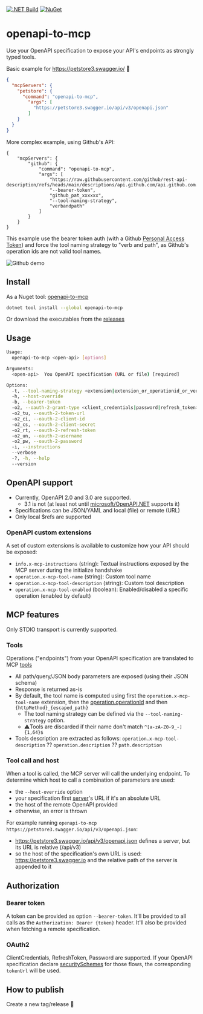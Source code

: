 [![.NET Build](https://github.com/ouvreboite/openapi-to-mcp/actions/workflows/build_and_test.yml/badge.svg)](https://github.com/ouvreboite/openapi-to-mcp/actions/workflows/build_and_test.yml)
[![NuGet](https://img.shields.io/nuget/dt/openapi-to-mcp?logo=nuget&label=NuGet&)](https://www.nuget.org/packages/openapi-to-mcp)

# openapi-to-mcp

Use your OpenAPI specification to expose your API's endpoints as strongly typed tools.

Basic example for https://petstore3.swagger.io/ 🎉

```json
{
  "mcpServers": {
    "petstore": {
      "command": "openapi-to-mcp",
        "args": [
          "https://petstore3.swagger.io/api/v3/openapi.json"
        ]
    }
  }
}
```

More complex example, using Github's API:
```
{
    "mcpServers": {
        "github": {
            "command": "openapi-to-mcp",
            "args": [
                "https://raw.githubusercontent.com/github/rest-api-description/refs/heads/main/descriptions/api.github.com/api.github.com.yaml",
                "--bearer-token",
                "github_pat_xxxxxx",
                "--tool-naming-strategy",
                "verbandpath"
            ]
        }
    }
}
```

This example use the bearer token auth (with a Github [Personal Access Token](https://docs.github.com/en/authentication/keeping-your-account-and-data-secure/managing-your-personal-access-tokens#creating-a-personal-access-token-classic)) and force the tool naming strategy to "verb and path", as Github's operation ids are not valid tool names.

![Github demo](github_demo.gif)

## Install

As a Nuget tool: [openapi-to-mcp](https://www.nuget.org/packages/openapi-to-mcp)
```sh
dotnet tool install --global openapi-to-mcp
```
Or download the executables from the [releases](https://github.com/ouvreboite/openapi-to-mcp/releases)

## Usage


```bash
Usage:
  openapi-to-mcp <open-api> [options]

Arguments:
  <open-api>  You OpenAPI specification (URL or file) [required]

Options:
  -t, --tool-naming-strategy <extension|extension_or_operationid_or_verbandpath|operationid|verbandpath>  How the tool name should be computed [default: extension_or_operationid_or_verbandpath]
  -h, --host-override                                                                                     Host override
  -b, --bearer-token                                                                                      Bearer token
  -o2, --oauth-2-grant-type <client_credentials|password|refresh_token>                                   OAuth2 flow to be used
  -o2_tu, --oauth-2-token-url                                                                             OAuth2 token endpoint URL (override the one defined in your OpenAPI for your chosen OAuth2 flow)
  -o2_ci, --oauth-2-client-id                                                                             OAuth2 client id (for the client_credentials grant_type)
  -o2_cs, --oauth-2-client-secret                                                                         OAuth2 client secret (for the client_credentials grant_type)
  -o2_rt, --oauth-2-refresh-token                                                                         OAuth2 refresh token (for the refresh_token grant_type)
  -o2_un, --oauth-2-username                                                                              OAuth2 username (for the password grant_type)
  -o2_pw, --oauth-2-password                                                                              OAuth2 password (for the password grant_type)
  -i, --instructions                                                                                      MCP instruction to be advertised by the server
  --verbose                                                                                               Log more info (in sdterr) [default: False]
  -?, -h, --help                                                                                          Show help and usage information
  --version                                                                                               Show version information
```

## OpenAPI support

- Currently, OpenAPI 2.0 and 3.0 are supported. 
  - 3.1 is not (at least not until [microsoft/OpenAPI.NET](https://github.com/microsoft/OpenAPI.NET) supports it)
- Specifications can be JSON/YAML and local (file) or remote (URL)
- Only local $refs are supported

### OpenAPI custom extensions

A set of custom extensions is available to customize how your API should be exposed:
- `info.x-mcp-instructions` (string): Textual instructions exposed by the MCP server during the initialize handshake
- `operation.x-mcp-tool-name` (string): Custom tool name
- `operation.x-mcp-tool-description` (string): Custom tool description
- `operation.x-mcp-tool-enabled` (boolean): Enabled/disabled a specific operation (enabled by default)

## MCP features

Only STDIO transport is currently supported.

### Tools
Operations ("endpoints") from your OpenAPI specification are translated to MCP [tools](https://modelcontextprotocol.io/docs/concepts/tools)
- All path/query/JSON body parameters are exposed (using their JSON schema)
- Response is returned as-is
- By default, the tool name is computed using first the `operation.x-mcp-tool-name` extension, then the [operation.operationId](https://swagger.io/docs/specification/v3_0/paths-and-operations/#operationid) and then `{httpMethod}_{escaped_path}`
  - The tool naming strategy can be defined via the `--tool-naming-strategy` option.
  - ⚠️Tools are discarded if their name don't match `^[a-zA-Z0-9_-]{1,64}$`
- Tools description are extracted as follows: `operation.x-mcp-tool-description` ?? `operation.description` ?? `path.description`

### Tool call and host

When a tool is called, the MCP server will call the underlying endpoint. To determine which host to call a combination of parameters are used:
- the `--host-override` option
- your specification first [server](https://swagger.io/docs/specification/v3_0/api-host-and-base-path/)'s URL if it's an absolute URL
- the host of the remote OpenAPI provided
- otherwise, an error is thrown

For example running `openapi-to-mcp https://petstore3.swagger.io/api/v3/openapi.json`:
- https://petstore3.swagger.io/api/v3/openapi.json defines a server, but its URL is relative (/api/v3)
- so the host of the specification's own URL is used: https://petstore3.swagger.io and the relative path of the server is appended to it

## Authorization

### Bearer token

A token can be provided as option `--bearer-token`. It'll be provided to all calls as the `Authorization: Bearer {token}` header.
It'll also be provided when fetching a remote specification.

### OAuth2

ClientCredentials, RefreshToken, Password are supported.
If your OpenAPI specification declare [securitySchemes](https://swagger.io/docs/specification/v3_0/authentication/oauth2/) for those flows, the corresponding `tokenUrl` will be used.

## How to publish

Create a new tag/release 🤷